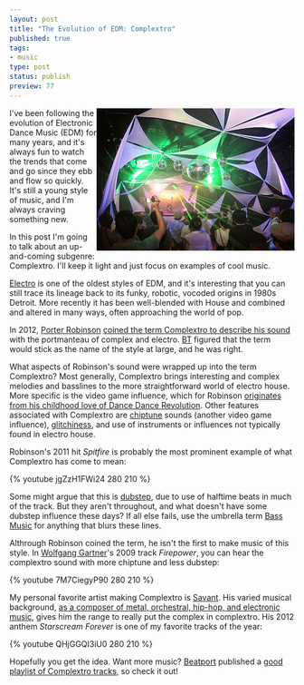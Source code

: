 ```yaml
--- 
layout: post
title: "The Evolution of EDM: Complextro"
published: true
tags: 
- music
type: post
status: publish
preview: 77
---
```


<span style="float: right;">
  <a href="http://www.flickr.com/photos/mixtribe/8033550926/"><img src="/images/complextro.png"></a>
</span>

I've been following the evolution of Electronic Dance Music (EDM) for many years, and it's always fun to watch the trends that come and go since they ebb and flow so quickly. It's still a young style of music, and I'm always craving something new.

In this post I'm going to talk about an up-and-coming subgenre: Complextro. I'll keep it light and just focus on examples of cool music.

[Electro](http://en.wikipedia.org/wiki/Electro_%28music%29) is one of the oldest styles of EDM, and it's interesting that you can still trace its lineage back to its funky, robotic, vocoded origins in 1980s Detroit. More recently it has been well-blended with House and combined and altered in many ways, often approaching the world of pop.

In 2012, [Porter Robinson](http://soundcloud.com/porter-robinson) [coined the term Complextro to describe his sound](https://twitter.com/PorterRobinson/statuses/100706347779235840) with the portmanteau of complex and electro. [BT](http://soundcloud.com/bt) figured that the term would stick as the name of the style at large, and he was right.

What aspects of Robinson's sound were wrapped up into the term Complextro? Most generally, Complextro brings interesting and complex melodies and basslines to the more straightforward world of electro house. More specific is the video game influence, which for Robinson [originates from his childhood love of Dance Dance Revolution](http://online.wsj.com/article/SB10001424052702304299704577502452164796814.html). Other features associated with Complextro are [chiptune](http://en.wikipedia.org/wiki/Chiptune) sounds (another video game influence), [glitchiness](http://en.wikipedia.org/wiki/Glitch_%28music%29), and use of instruments or influences not typically found in electro house.

Robinson's 2011 hit *Spitfire* is probably the most prominent example of what Complextro has come to mean:

{% youtube jgZzH1FWi24 280 210 %}

Some might argue that this is [dubstep](http://en.wikipedia.org/wiki/Dubstep), due to use of halftime beats in much of the track. But they aren't throughout, and what doesn't have some dubstep influence these days? If all else fails, use the umbrella term [Bass Music](http://en.wikipedia.org/wiki/Bass_music) for anything that blurs these lines.

Althrough Robinson coined the term, he isn't the first to make music of this style. In [Wolfgang Gartner](http://soundcloud.com/wolfganggartner)'s 2009 track *Firepower*, you can hear the complextro sound with more chiptune and less dubstep:

{% youtube 7M7CiegyP90 280 210 %}

My personal favorite artist making Complextro is [Savant](http://soundcloud.com/aleksander-vinter). His varied musical background, [as a composer of metal, orchestral, hip-hop, and electronic music](http://dj.beatport.com/drakedans), gives him the range to really put the complex in complextro. His 2012 anthem *Starscream Forever* is one of my favorite tracks of the year:

{% youtube QHjGGQI3iU0 280 210 %}

Hopefully you get the idea. Want more music? [Beatport](http://beatport.com) published a [good playlist of Complextro tracks](http://www.beatport.com/chart/on-the-rise-complextro/95365), so check it out!